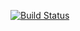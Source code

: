 [![Build Status](https://secure.travis-ci.org/bait-sk/BaitPollBundle.png?branch=master)](http://travis-ci.org/bait-sk/BaitPollBundle)
